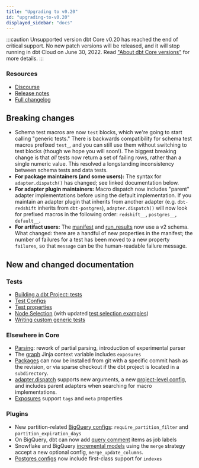```yaml
---
title: "Upgrading to v0.20"
id: "upgrading-to-v0.20"
displayed_sidebar: "docs"
---
```


:::caution Unsupported version
dbt Core v0.20 has reached the end of critical support. No new patch versions will be released, and it will stop running in dbt Cloud on June 30, 2022. Read ["About dbt Core versions"](/docs/dbt-versions/core) for more details.
:::

### Resources

- [Discourse](https://discourse.getdbt.com/t/2621)
- [Release notes](https://github.com/dbt-labs/dbt-core/releases/tag/v0.20.0)
- [Full changelog](https://github.com/dbt-labs/dbt-core/blob/0.20.latest/CHANGELOG.md)

## Breaking changes

- Schema test macros are now `test` blocks, which we're going to start calling "generic tests." There is backwards compatibility for schema test macros prefixed `test_`, and you can still use them without switching to test blocks (though we hope you will soon!). The biggest breaking change is that _all_ tests now return a set of failing rows, rather than a single numeric value. This resolved a longstanding inconsistency between schema tests and data tests.
- **For package maintainers (and some users):** The syntax for `adapter.dispatch()` has changed; see linked documentation below.
- **For adapter plugin maintainers:** Macro dispatch now includes "parent" adapter implementations before using the default implementation. If you maintain an adapter plugin that inherits from another adapter (e.g. `dbt-redshift` inherits from `dbt-postgres`), `adapter.dispatch()` will now look for prefixed macros in the following order: `redshift__`, `postgres__`, `default__`.
- **For artifact users:** The [manifest](/reference/artifacts/manifest-json) and [run_results](/reference/artifacts/run-results-json) now use a v2 schema. What changed: there are a handful of new properties in the manifest; the number of failures for a test has been moved to a new property `failures`, so that `message` can be the human-readable failure message.

## New and changed documentation

### Tests

- [Building a dbt Project: tests](/docs/build/data-tests)
- [Test Configs](/reference/data-test-configs)
- [Test properties](/reference/resource-properties/data-tests)
- [Node Selection](/reference/node-selection/syntax) (with updated [test selection examples](/reference/node-selection/test-selection-examples))
- [Writing custom generic tests](/best-practices/writing-custom-generic-tests)

### Elsewhere in Core
- [Parsing](/reference/parsing): rework of partial parsing, introduction of experimental parser
- The [graph](/reference/dbt-jinja-functions/graph) Jinja context variable includes `exposures`
- [Packages](/docs/build/packages) can now be installed from git with a specific commit hash as the revision, or via sparse checkout if the dbt project is located in a `subdirectory`.
- [adapter.dispatch](/reference/dbt-jinja-functions/dispatch) supports new arguments, a new [project-level config](/reference/project-configs/dispatch-config), and includes parent adapters when searching for macro implementations.
- [Exposures](/reference/exposure-properties) support `tags` and `meta` properties

### Plugins
- New partition-related [BigQuery configs](/reference/resource-configs/bigquery-configs#additional-partition-configs): `require_partition_filter` and `partition_expiration_days`
- On BigQuery, dbt can now add [query comment](/reference/project-configs/query-comment) items as job labels
- Snowflake and BigQuery [incremental models](/docs/build/incremental-models#strategy-specific-configs) using the `merge` strategy accept a new optional config, `merge_update_columns`.
- [Postgres configs](/reference/resource-configs/postgres-configs) now include first-class support for `indexes`
